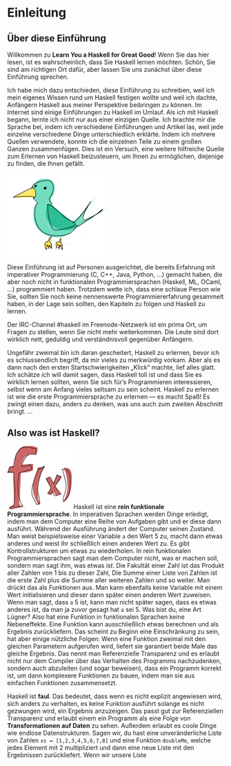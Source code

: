 Einleitung
==========

Über diese Einführung
---------------------

Willkommen zu **Learn You a Haskell for Great Good**! Wenn Sie das hier lesen,
ist es wahrscheinlich, dass Sie Haskell lernen möchten. Schön, Sie sind am
richtigen Ort dafür, aber lassen Sie uns zunächst über diese Einführung
sprechen.

Ich habe mich dazu entschieden, diese Einführung zu schreiben, weil ich mein
eigenes Wissen rund um Haskell festigen wollte und weil ich dachte, Anfängern
Haskell aus meiner Perspektive beibringen zu können. Im Internet sind einige
Einführungen zu Haskell im Umlauf. Als ich mit Haskell begann, lernte ich nicht
nur aus einer einzigen Quelle. Ich brachte mir die Sprache bei, indem ich
verschiedene Einführungen und Artikel las, weil jede einzelne verschiedene Dinge
unterschiedlich erklärte. Indem ich mehrere Quellen verwendete, konnte ich die
einzelnen Teile zu einem großen Ganzen zusammenfügen. Dies ist ein Versuch, eine
weitere hilfreiche Quelle zum Erlernen von Haskell beizusteuern, um Ihnen zu
ermöglichen, diejenige zu finden, die Ihnen gefällt.

![bird](../img/bird.png)

Diese Einführung ist auf Personen ausgerichtet, die bereits Erfahrung mit
imperativer Programmierung (C, C++, Java, Python, …) gemacht haben, die aber
noch nicht in funktionalen Programmiersprachen (Haskell, ML, OCaml, …)
programmiert haben. Trotzdem wette ich, dass eine schlaue Person wie Sie,
sollten Sie noch keine nennenswerte Programmiererfahrung gesammelt haben, in der
Lage sein sollten, den Kapiteln zu folgen und Haskell zu lernen.

Der IRC-Channel \#haskell im Freenode-Netzwerk ist ein prima Ort, um Fragen zu
stellen, wenn Sie nicht mehr weiterkommen. Die Leute sind dort wirklich nett,
geduldig und verständnisvoll gegenüber Anfängern.

Ungefähr zweimal bin ich daran gescheitert, Haskell zu erlernen, bevor ich es
schlussendlich begriff, da mir vieles zu merkwürdig vorkam. Aber als es dann
nach den ersten Startschwierigkeiten „Klick“ machte, lief alles glatt. Ich
schätze ich will damit sagen, dass Haskell toll ist und dass Sie es wirklich
lernen sollten, wenn Sie sich für’s Programmieren interessieren, selbst wenn am
Anfang vieles seltsam zu sein scheint. Haskell zu erlernen ist wie die erste
Programmiersprache zu erlernen — es macht Spaß! Es zwingt einen dazu, anders zu
denken, was uns auch zum zweiten Abschnitt bringt. …

Also was ist Haskell?
---------------------

![fx](../img/fx.png) Haskell ist eine **rein funktionale Programmiersprache**.
In imperativen Sprachen werden Dinge erledigt, indem man dem Computer eine Reihe
von Aufgaben gibt und er diese dann ausführt. Während der Ausführung ändert der
Computer seinen Zustand. Man weist beispielsweise einer Variable `a` den Wert 5
zu, macht dann etwas anderes und weist ihr schließlich einen anderen Wert zu.
Es gibt Kontrollstrukturen um etwas zu wiederholen. In rein funktionalen
Programmiersprachen sagt man dem Computer nicht, was er machen soll, sondern man
sagt ihm, was etwas _ist_. Die Fakultät einer Zahl ist das Produkt aller Zahlen
von 1 bis zu dieser Zahl, Die Summe einer Liste von Zahlen ist die erste Zahl
plus die Summe aller weiteren Zahlen und so weiter. Man drückt das als
Funktionen aus. Man kann ebenfalls keine Variable mit einem Wert initialisieren
und dieser dann später einen anderen Wert zuweisen. Wenn man sagt, dass `a` 5
ist, kann man nicht später sagen, dass es etwas anderes ist, da man ja zuvor
gesagt hat `a` sei 5. Was bist du, eine Art Lügner? Also hat eine Funktion in
funktionalen Sprachen keine Nebeneffekte. Eine Funktion kann ausschließlich
etwas berechnen und als Ergebnis zurückliefern. Das scheint zu Beginn eine
Einschränkung zu sein, hat aber einige nützliche Folgen: Wenn eine Funktion
zweimal mit den gleichen Parametern aufgerufen wird, liefert sie garantiert
beide Male das gleiche Ergebnis. Das nennt man Referenzielle Transparenz und es
erlaubt nicht nur dem Compiler über das Verhalten des Programms nachzudenken,
sondern auch abzuleiten (und sogar beweisen), dass ein Programm korrekt ist, um
dann komplexere Funktionen zu bauen, indem man sie aus einfachen Funktionen
zusammensetzt.

Haskell ist **faul**. Das bedeutet, dass wenn es nicht explizit angewiesen wird,
sich anders zu verhalten, es keine Funktion ausführt solange es nicht gezwungen
wird, ein Ergebnis anzuzeigen. Das passt gut zur Referenziellen Transparenz und
erlaubt einem ein Programm als eine Folge von **Transformationen auf Daten** zu
sehen. Außerdem erlaubt es coole Dinge wie endlose Datenstrukturen. Sagen wir,
du hast eine unveränderliche Liste von Zahlen `xs = [1,2,3,4,5,6,7,8]` und eine
Funktion `doubleMe`, welche jedes Element mit 2 multipliziert und dann eine neue
Liste mit den Ergebnissen zurückliefert. Wenn wir unsere Liste
